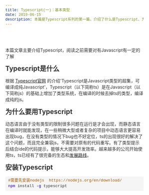 ```yaml
---
title: Typescript(一)：基本类型
date: 2019-06-15
description: 本篇是Typescript系列的第一篇，介绍了什么是Typescript、为什么要用Typescript以及Typescript的基本类型
---
```


<!doctype html>
<html>
<head>
<meta charset='UTF-8'><meta name='viewport' content='width=device-width initial-scale=1'>
<title></title><link href='https://fonts.loli.net/css?family=Open+Sans:400italic,700italic,700,400&subset=latin,latin-ext' rel='stylesheet' type='text/css' /><style type='text/css'>
html {overflow-x: initial !important;}:root { --bg-color: #ffffff; --text-color: #333333; --select-text-bg-color: #B5D6FC; --select-text-font-color: auto; --monospace: "Lucida Console",Consolas,"Courier",monospace; }
html { font-size: 14px; background-color: var(--bg-color); color: var(--text-color); font-family: "Helvetica Neue", Helvetica, Arial, sans-serif; -webkit-font-smoothing: antialiased; }
body { margin: 0px; padding: 0px; height: auto; bottom: 0px; top: 0px; left: 0px; right: 0px; font-size: 1rem; line-height: 1.42857143; overflow-x: hidden; background-image: inherit; background-size: inherit; background-attachment: inherit; background-origin: inherit; background-clip: inherit; background-color: inherit; tab-size: 4; background-position: inherit inherit; background-repeat: inherit inherit; }
.CodeMirror-code {
    background: #f5f5f5;
    padding: 5px;
    border-radius: 4px;
}
iframe { margin: auto; }
a.url { word-break: break-all; }
a:active, a:hover { outline: 0px; }
.in-text-selection, ::selection { text-shadow: none; background: var(--select-text-bg-color); color: var(--select-text-font-color); }
#write { margin: 0px auto; height: auto; width: inherit; word-break: normal; word-wrap: break-word; position: relative; white-space: normal; overflow-x: visible; padding-top: 40px; }
#write.first-line-indent p { text-indent: 2em; }
#write.first-line-indent li p, #write.first-line-indent p * { text-indent: 0px; }
#write.first-line-indent li { margin-left: 2em; }
.for-image #write { padding-left: 8px; padding-right: 8px; }
body.typora-export { padding-left: 30px; padding-right: 30px; }
.typora-export .footnote-line, .typora-export li, .typora-export p { white-space: pre-wrap; }
@media screen and (max-width: 500px) { 
  body.typora-export { padding-left: 0px; padding-right: 0px; }
  #write { padding-left: 20px; padding-right: 20px; }
  .CodeMirror-sizer { margin-left: 0px !important; }
  .CodeMirror-gutters { display: none !important; }
}
#write li > figure:last-child { margin-bottom: 0.5rem; }
#write ol, #write ul { position: relative; }
img { max-width: 100%; vertical-align: middle; }
button, input, select, textarea { color: inherit; font-family: inherit; font-size: inherit; font-style: inherit; font-variant-caps: inherit; font-weight: inherit; font-stretch: inherit; line-height: inherit; }
input[type="checkbox"], input[type="radio"] { line-height: normal; padding: 0px; }
*, ::after, ::before { box-sizing: border-box; }
#write h1, #write h2, #write h3, #write h4, #write h5, #write h6, #write p, #write pre { width: inherit; }
#write h1, #write h2, #write h3, #write h4, #write h5, #write h6, #write p { position: relative; }
h1, h2, h3, h4, h5, h6 { break-after: avoid-page; break-inside: avoid; orphans: 2; }
p { orphans: 4; }
h1 { font-size: 2rem; }
h2 { font-size: 1.8rem; }
h3 { font-size: 1.6rem; }
h4 { font-size: 1.4rem; }
h5 { font-size: 1.2rem; }
h6 { font-size: 1rem; }
.md-math-block, .md-rawblock, h1, h2, h3, h4, h5, h6, p { margin-top: 1rem; margin-bottom: 1rem; }
.hidden { display: none; }
.md-blockmeta { color: rgb(204, 204, 204); font-weight: 700; font-style: italic; }
a { cursor: pointer; }
sup.md-footnote { padding: 2px 4px; background-color: rgba(238, 238, 238, 0.701961); color: rgb(85, 85, 85); border-top-left-radius: 4px; border-top-right-radius: 4px; border-bottom-right-radius: 4px; border-bottom-left-radius: 4px; cursor: pointer; }
sup.md-footnote a, sup.md-footnote a:hover { color: inherit; text-transform: inherit; text-decoration: inherit; }
#write input[type="checkbox"] { cursor: pointer; width: inherit; height: inherit; }
figure { overflow-x: auto; margin: 1.2em 0px; max-width: calc(100% + 16px); padding: 0px; }
figure > table { margin: 0px !important; }
tr { break-inside: avoid; break-after: auto; }
thead { display: table-header-group; }
table { border-collapse: collapse; border-spacing: 0px; width: 100%; overflow: auto; break-inside: auto; text-align: left; }
table.md-table td { min-width: 32px; }
.CodeMirror-gutters { border-right-width: 0px; background-color: inherit; }
.CodeMirror-linenumber { }
.CodeMirror { text-align: left; }
.CodeMirror-placeholder { opacity: 0.3; }
.CodeMirror pre { padding: 0px 4px; }
.CodeMirror-lines { padding: 0px; }
div.hr:focus { cursor: none; }
#write pre { white-space: pre-wrap; }
#write.fences-no-line-wrapping pre { white-space: pre; }
#write pre.ty-contain-cm { white-space: normal; }
.CodeMirror-gutters { margin-right: 4px; }
.md-fences { font-size: 0.9rem; display: block; break-inside: avoid; text-align: left; overflow: visible; white-space: pre; background-image: inherit; background-size: inherit; background-attachment: inherit; background-origin: inherit; background-clip: inherit; background-color: inherit; position: relative !important; background-position: inherit inherit; background-repeat: inherit inherit; }
.md-diagram-panel { width: 100%; margin-top: 10px; text-align: center; padding-top: 0px; padding-bottom: 8px; overflow-x: auto; }
#write .md-fences.mock-cm { white-space: pre-wrap; }
.md-fences.md-fences-with-lineno { padding-left: 0px; }
#write.fences-no-line-wrapping .md-fences.mock-cm { white-space: pre; overflow-x: auto; }
.md-fences.mock-cm.md-fences-with-lineno { padding-left: 8px; }
.CodeMirror-line, twitterwidget { break-inside: avoid; }
.footnotes { opacity: 0.8; font-size: 0.9rem; margin-top: 1em; margin-bottom: 1em; }
.footnotes + .footnotes { margin-top: 0px; }
.md-reset { margin: 0px; padding: 0px; border: 0px; outline: 0px; vertical-align: top; text-decoration: none; text-shadow: none; float: none; position: static; width: auto; height: auto; white-space: nowrap; cursor: inherit; line-height: normal; font-weight: 400; text-align: left; box-sizing: content-box; direction: ltr; background-position: 0px 0px; background-repeat: initial initial; }
li div { padding-top: 0px; }
blockquote { margin: 1rem 0px; }
li .mathjax-block, li p { margin: 0.5rem 0px; }
li { margin: 0px; position: relative; }
blockquote > :last-child { margin-bottom: 0px; }
blockquote > :first-child, li > :first-child { margin-top: 0px; }
.footnotes-area { color: rgb(136, 136, 136); margin-top: 0.714rem; padding-bottom: 0.143rem; white-space: normal; }
#write .footnote-line { white-space: pre-wrap; }
@media print { 
  body, html { border: 1px solid transparent; height: 99%; break-after: avoid-page; break-before: avoid-page; }
  #write { margin-top: 0px; padding-top: 0px; border-color: transparent !important; }
  .typora-export * { -webkit-print-color-adjust: exact; }
  html.blink-to-pdf { font-size: 13px; }
  .typora-export #write { padding-left: 32px; padding-right: 32px; padding-bottom: 0px; break-after: avoid-page; }
  .typora-export #write::after { height: 0px; }
  @page { margin: 20mm 0px; }
}
.footnote-line { margin-top: 0.714em; font-size: 0.7em; }
a img, img a { cursor: pointer; }
pre.md-meta-block { font-size: 0.8rem; min-height: 0.8rem; white-space: pre-wrap; background-color: rgb(204, 204, 204); display: block; overflow-x: hidden; background-position: initial initial; background-repeat: initial initial; }
p > .md-image:only-child:not(.md-img-error) img, p > img:only-child { display: block; margin: auto; }
p > .md-image:only-child { display: inline-block; width: 100%; }
#write .MathJax_Display { margin: 0.8em 0px 0px; }
.md-math-block { width: 100%; }
.md-math-block:not(:empty)::after { display: none; }
[contenteditable="true"]:active, [contenteditable="true"]:focus { outline: 0px; box-shadow: none; }
.md-task-list-item { position: relative; list-style-type: none; }
.task-list-item.md-task-list-item { padding-left: 0px; }
.md-task-list-item > input { position: absolute; top: 0px; left: 0px; margin-left: -1.2em; margin-top: calc(1em - 10px); border: none; }
.math { font-size: 1rem; }
.md-toc { min-height: 3.58rem; position: relative; font-size: 0.9rem; border-top-left-radius: 10px; border-top-right-radius: 10px; border-bottom-right-radius: 10px; border-bottom-left-radius: 10px; }
.md-toc-content { position: relative; margin-left: 0px; }
.md-toc-content::after, .md-toc::after { display: none; }
.md-toc-item { display: block; color: rgb(65, 131, 196); }
.md-toc-item a { text-decoration: none; }
.md-toc-inner:hover { text-decoration: underline; }
.md-toc-inner { display: inline-block; cursor: pointer; }
.md-toc-h1 .md-toc-inner { margin-left: 0px; font-weight: 700; }
.md-toc-h2 .md-toc-inner { margin-left: 2em; }
.md-toc-h3 .md-toc-inner { margin-left: 4em; }
.md-toc-h4 .md-toc-inner { margin-left: 6em; }
.md-toc-h5 .md-toc-inner { margin-left: 8em; }
.md-toc-h6 .md-toc-inner { margin-left: 10em; }
@media screen and (max-width: 48em) { 
  .md-toc-h3 .md-toc-inner { margin-left: 3.5em; }
  .md-toc-h4 .md-toc-inner { margin-left: 5em; }
  .md-toc-h5 .md-toc-inner { margin-left: 6.5em; }
  .md-toc-h6 .md-toc-inner { margin-left: 8em; }
}
a.md-toc-inner { font-size: inherit; font-style: inherit; font-weight: inherit; line-height: inherit; }
.footnote-line a:not(.reversefootnote) { color: inherit; }
.md-attr { display: none; }
.md-fn-count::after { content: "."; }
code, pre, samp, tt { font-family: var(--monospace); }
kbd { margin: 0px 0.1em; padding: 0.1em 0.6em; font-size: 0.8em; color: rgb(36, 39, 41); background-color: rgb(255, 255, 255); border: 1px solid rgb(173, 179, 185); border-top-left-radius: 3px; border-top-right-radius: 3px; border-bottom-right-radius: 3px; border-bottom-left-radius: 3px; box-shadow: rgba(12, 13, 14, 0.2) 0px 1px 0px, rgb(255, 255, 255) 0px 0px 0px 2px inset; white-space: nowrap; vertical-align: middle; background-position: initial initial; background-repeat: initial initial; }
.md-comment { color: rgb(162, 127, 3); opacity: 0.8; font-family: var(--monospace); }
code { text-align: left; }
a.md-print-anchor { white-space: pre !important; border: none !important; display: inline-block !important; position: absolute !important; width: 1px !important; right: 0px !important; outline: 0px !important; text-shadow: initial !important; background-position: 0px 0px !important; background-repeat: initial initial !important; }
.md-inline-math .MathJax_SVG .noError { display: none !important; }
.html-for-mac .inline-math-svg .MathJax_SVG { vertical-align: 0.2px; }
.md-math-block .MathJax_SVG_Display { text-align: center; margin: 0px; position: relative; text-indent: 0px; max-width: none; max-height: none; min-height: 0px; min-width: 100%; width: auto; overflow-y: hidden; display: block !important; }
.MathJax_SVG_Display, .md-inline-math .MathJax_SVG_Display { width: auto; margin: inherit; display: inline-block !important; }
.MathJax_SVG .MJX-monospace { font-family: var(--monospace); }
.MathJax_SVG .MJX-sans-serif { font-family: sans-serif; }
.MathJax_SVG { display: inline; font-style: normal; font-weight: 400; line-height: normal; zoom: 90%; text-indent: 0px; text-align: left; text-transform: none; letter-spacing: normal; word-spacing: normal; word-wrap: normal; white-space: nowrap; float: none; direction: ltr; max-width: none; max-height: none; min-width: 0px; min-height: 0px; border: 0px; padding: 0px; margin: 0px; }
.MathJax_SVG * { transition: none; }
.MathJax_SVG_Display svg { vertical-align: middle !important; margin-bottom: 0px !important; }
.os-windows.monocolor-emoji .md-emoji { font-family: "Segoe UI Symbol", sans-serif; }
.md-diagram-panel > svg { max-width: 100%; }
[lang="mermaid"] svg, [lang="flow"] svg { max-width: 100%; }
[lang="mermaid"] .node text { font-size: 1rem; }
table tr th { border-bottom-width: 0px; }
video { max-width: 100%; display: block; margin: 0px auto; }
iframe { max-width: 100%; width: 100%; border: none; }
.highlight td, .highlight tr { border: 0px; }


.CodeMirror { height: auto; }
.CodeMirror.cm-s-inner { background-image: inherit; background-size: inherit; background-attachment: inherit; background-origin: inherit; background-clip: inherit; background-color: inherit; background-position: inherit inherit; background-repeat: inherit inherit; }
.CodeMirror-scroll { overflow-y: hidden; overflow-x: auto; z-index: 3; }
.CodeMirror-gutter-filler, .CodeMirror-scrollbar-filler { background-color: rgb(255, 255, 255); }
.CodeMirror-gutters { border-right-width: 1px; border-right-style: solid; border-right-color: rgb(221, 221, 221); background-image: inherit; background-size: inherit; background-attachment: inherit; background-origin: inherit; background-clip: inherit; background-color: inherit; white-space: nowrap; background-position: inherit inherit; background-repeat: inherit inherit; }
.CodeMirror-linenumber { padding: 0px 3px 0px 5px; text-align: right; color: rgb(153, 153, 153); }
.cm-s-inner .cm-keyword { color: rgb(119, 0, 136); }
.cm-s-inner .cm-atom, .cm-s-inner.cm-atom { color: rgb(34, 17, 153); }
.cm-s-inner .cm-number { color: rgb(17, 102, 68); }
.cm-s-inner .cm-def { color: rgb(0, 0, 255); }
.cm-s-inner .cm-variable { color: rgb(0, 0, 0); }
.cm-s-inner .cm-variable-2 { color: rgb(0, 85, 170); }
.cm-s-inner .cm-variable-3 { color: rgb(0, 136, 85); }
.cm-s-inner .cm-string { color: rgb(170, 17, 17); }
.cm-s-inner .cm-property { color: rgb(0, 0, 0); }
.cm-s-inner .cm-operator { color: rgb(152, 26, 26); }
.cm-s-inner .cm-comment, .cm-s-inner.cm-comment { color: rgb(170, 85, 0); }
.cm-s-inner .cm-string-2 { color: rgb(255, 85, 0); }
.cm-s-inner .cm-meta { color: rgb(85, 85, 85); }
.cm-s-inner .cm-qualifier { color: rgb(85, 85, 85); }
.cm-s-inner .cm-builtin { color: rgb(51, 0, 170); }
.cm-s-inner .cm-bracket { color: rgb(153, 153, 119); }
.cm-s-inner .cm-tag { color: rgb(17, 119, 0); }
.cm-s-inner .cm-attribute { color: rgb(0, 0, 204); }
.cm-s-inner .cm-header, .cm-s-inner.cm-header { color: rgb(0, 0, 255); }
.cm-s-inner .cm-quote, .cm-s-inner.cm-quote { color: rgb(0, 153, 0); }
.cm-s-inner .cm-hr, .cm-s-inner.cm-hr { color: rgb(153, 153, 153); }
.cm-s-inner .cm-link, .cm-s-inner.cm-link { color: rgb(0, 0, 204); }
.cm-negative { color: rgb(221, 68, 68); }
.cm-positive { color: rgb(34, 153, 34); }
.cm-header, .cm-strong { font-weight: 700; }
.cm-del { text-decoration: line-through; }
.cm-em { font-style: italic; }
.cm-link { text-decoration: underline; }
.cm-error { color: red; }
.cm-invalidchar { color: red; }
.cm-constant { color: rgb(38, 139, 210); }
.cm-defined { color: rgb(181, 137, 0); }
div.CodeMirror span.CodeMirror-matchingbracket { color: rgb(0, 255, 0); }
div.CodeMirror span.CodeMirror-nonmatchingbracket { color: rgb(255, 34, 34); }
.cm-s-inner .CodeMirror-activeline-background { background-image: inherit; background-size: inherit; background-attachment: inherit; background-origin: inherit; background-clip: inherit; background-color: inherit; background-position: inherit inherit; background-repeat: inherit inherit; }
.CodeMirror { position: relative; overflow: hidden; }
.CodeMirror-scroll { height: 100%; outline: 0px; position: relative; box-sizing: content-box; background-image: inherit; background-size: inherit; background-attachment: inherit; background-origin: inherit; background-clip: inherit; background-color: inherit; background-position: inherit inherit; background-repeat: inherit inherit; }
.CodeMirror-sizer { position: relative; }
.CodeMirror-gutter-filler, .CodeMirror-hscrollbar, .CodeMirror-scrollbar-filler, .CodeMirror-vscrollbar { position: absolute; z-index: 6; display: none; }
.CodeMirror-vscrollbar { right: 0px; top: 0px; overflow: hidden; }
.CodeMirror-hscrollbar { bottom: 0px; left: 0px; overflow: hidden; }
.CodeMirror-scrollbar-filler { right: 0px; bottom: 0px; }
.CodeMirror-gutter-filler { left: 0px; bottom: 0px; }
.CodeMirror-gutters { position: absolute; left: 0px; top: 0px; padding-bottom: 30px; z-index: 3; }
.CodeMirror-gutter { white-space: normal; height: 100%; box-sizing: content-box; padding-bottom: 30px; margin-bottom: -32px; display: inline-block; }
.CodeMirror-gutter-wrapper { position: absolute; z-index: 4; border: none !important; background-position: 0px 0px !important; background-repeat: initial initial !important; }
.CodeMirror-gutter-background { position: absolute; top: 0px; bottom: 0px; z-index: 4; }
.CodeMirror-gutter-elt { position: absolute; cursor: default; z-index: 4; }
.CodeMirror-lines { cursor: text; }
.CodeMirror pre { border-top-left-radius: 0px; border-top-right-radius: 0px; border-bottom-right-radius: 0px; border-bottom-left-radius: 0px; border-width: 0px; font-family: inherit; font-size: inherit; margin: 0px; white-space: pre; word-wrap: normal; color: inherit; z-index: 2; position: relative; overflow: visible; background-position: 0px 0px; background-repeat: initial initial; }
.CodeMirror-wrap pre { word-wrap: break-word; white-space: pre-wrap; word-break: normal; }
.CodeMirror-code pre { border-right-width: 30px; border-right-style: solid; border-right-color: transparent; width: fit-content; }
.CodeMirror-wrap .CodeMirror-code pre { border-right-style: none; width: auto; }
.CodeMirror-linebackground { position: absolute; left: 0px; right: 0px; top: 0px; bottom: 0px; z-index: 0; }
.CodeMirror-linewidget { position: relative; z-index: 2; overflow: auto; }
.CodeMirror-wrap .CodeMirror-scroll { overflow-x: hidden; }
.CodeMirror-measure { position: absolute; width: 100%; height: 0px; overflow: hidden; visibility: hidden; }
.CodeMirror-measure pre { position: static; }
.CodeMirror div.CodeMirror-cursor { position: absolute; visibility: hidden; border-right-style: none; width: 0px; }
.CodeMirror div.CodeMirror-cursor { visibility: hidden; }
.CodeMirror-focused div.CodeMirror-cursor { visibility: inherit; }
.cm-searching { background-color: rgba(255, 255, 0, 0.4); background-position: initial initial; background-repeat: initial initial; }
@media print { 
  .CodeMirror div.CodeMirror-cursor { visibility: hidden; }
}


:root {
    --side-bar-bg-color: #fafafa;
    --control-text-color: #777;
}

@include-when-export url(https://fonts.loli.net/css?family=Open+Sans:400italic,700italic,700,400&subset=latin,latin-ext);

html {
    font-size: 16px;
}

body {
    font-family: "Open Sans","Clear Sans","Helvetica Neue",Helvetica,Arial,sans-serif;
    color: rgb(51, 51, 51);
    line-height: 1.6;
}

#write {
    max-width: 860px;
  	margin: 0 auto;
  	padding: 30px;
    padding-bottom: 100px;
}
#write > ul:first-child,
#write > ol:first-child{
    margin-top: 30px;
}

a {
    color: #4183C4;
}
h1,
h2,
h3,
h4,
h5,
h6 {
    position: relative;
    margin-top: 1rem;
    margin-bottom: 1rem;
    font-weight: bold;
    line-height: 1.4;
    cursor: text;
}
h1:hover a.anchor,
h2:hover a.anchor,
h3:hover a.anchor,
h4:hover a.anchor,
h5:hover a.anchor,
h6:hover a.anchor {
    text-decoration: none;
}
h1 tt,
h1 code {
    font-size: inherit;
}
h2 tt,
h2 code {
    font-size: inherit;
}
h3 tt,
h3 code {
    font-size: inherit;
}
h4 tt,
h4 code {
    font-size: inherit;
}
h5 tt,
h5 code {
    font-size: inherit;
}
h6 tt,
h6 code {
    font-size: inherit;
}
h1 {
    padding-bottom: .3em;
    font-size: 2.25em;
    line-height: 1.2;
    border-bottom: 1px solid #eee;
}
h2 {
   padding-bottom: .3em;
    font-size: 1.75em;
    line-height: 1.225;
    border-bottom: 1px solid #eee;
}
h3 {
    font-size: 1.5em;
    line-height: 1.43;
}
h4 {
    font-size: 1.25em;
}
h5 {
    font-size: 1em;
}
h6 {
   font-size: 1em;
    color: #777;
}
p,
blockquote,
ul,
ol,
dl,
table{
    margin: 0.8em 0;
}
li>ol,
li>ul {
    margin: 0 0;
}
hr {
    height: 2px;
    padding: 0;
    margin: 16px 0;
    background-color: #e7e7e7;
    border: 0 none;
    overflow: hidden;
    box-sizing: content-box;
}

li p.first {
    display: inline-block;
}
ul,
ol {
    padding-left: 30px;
}
ul:first-child,
ol:first-child {
    margin-top: 0;
}
ul:last-child,
ol:last-child {
    margin-bottom: 0;
}
blockquote {
    border-left: 4px solid #dfe2e5;
    padding: 0 15px;
    color: #777777;
}
blockquote blockquote {
    padding-right: 0;
}
table {
    padding: 0;
    word-break: initial;
}
table tr {
    border-top: 1px solid #dfe2e5;
    margin: 0;
    padding: 0;
}
table tr:nth-child(2n),
thead {
    background-color: #f8f8f8;
}
table tr th {
    font-weight: bold;
    border: 1px solid #dfe2e5;
    border-bottom: 0;
    text-align: left;
    margin: 0;
    padding: 6px 13px;
}
table tr td {
    border: 1px solid #dfe2e5;
    text-align: left;
    margin: 0;
    padding: 6px 13px;
}
table tr th:first-child,
table tr td:first-child {
    margin-top: 0;
}
table tr th:last-child,
table tr td:last-child {
    margin-bottom: 0;
}

.CodeMirror-lines {
    padding-left: 4px;
}

.code-tooltip {
    box-shadow: 0 1px 1px 0 rgba(0,28,36,.3);
    border-top: 1px solid #eef2f2;
}

.md-fences,
code,
tt {
    border: 1px solid #e7eaed;
    background-color: #f8f8f8;
    border-radius: 3px;
    padding: 0;
    padding: 2px 4px 0px 4px;
    font-size: 0.9em;
}

code {
    background-color: #f3f4f4;
    padding: 0 2px 0 2px;
}

.md-fences {
    margin-bottom: 15px;
    margin-top: 15px;
    padding-top: 8px;
    padding-bottom: 6px;
}


.md-task-list-item > input {
  margin-left: -1.3em;
}

@media print {
    html {
        font-size: 13px;
    }
    table,
    pre {
        page-break-inside: avoid;
    }
    pre {
        word-wrap: break-word;
    }
}

.md-fences {
	background-color: #f8f8f8;
}
#write pre.md-meta-block {
	padding: 1rem;
    font-size: 85%;
    line-height: 1.45;
    background-color: #f7f7f7;
    border: 0;
    border-radius: 3px;
    color: #777777;
    margin-top: 0 !important;
}

.mathjax-block>.code-tooltip {
	bottom: .375rem;
}

.md-mathjax-midline {
    background: #fafafa;
}

#write>h3.md-focus:before{
	left: -1.5625rem;
	top: .375rem;
}
#write>h4.md-focus:before{
	left: -1.5625rem;
	top: .285714286rem;
}
#write>h5.md-focus:before{
	left: -1.5625rem;
	top: .285714286rem;
}
#write>h6.md-focus:before{
	left: -1.5625rem;
	top: .285714286rem;
}
.md-image>.md-meta {
    /*border: 1px solid #ddd;*/
    border-radius: 3px;
    padding: 2px 0px 0px 4px;
    font-size: 0.9em;
    color: inherit;
}

.md-tag {
    color: #a7a7a7;
    opacity: 1;
}

.md-toc { 
    margin-top:20px;
    padding-bottom:20px;
}

.sidebar-tabs {
    border-bottom: none;
}

#typora-quick-open {
    border: 1px solid #ddd;
    background-color: #f8f8f8;
}

#typora-quick-open-item {
    background-color: #FAFAFA;
    border-color: #FEFEFE #e5e5e5 #e5e5e5 #eee;
    border-style: solid;
    border-width: 1px;
}

/** focus mode */
.on-focus-mode blockquote {
    border-left-color: rgba(85, 85, 85, 0.12);
}

header, .context-menu, .megamenu-content, footer{
    font-family: "Segoe UI", "Arial", sans-serif;
}

.file-node-content:hover .file-node-icon,
.file-node-content:hover .file-node-open-state{
    visibility: visible;
}

.mac-seamless-mode #typora-sidebar {
    background-color: #fafafa;
    background-color: var(--side-bar-bg-color);
}

.md-lang {
    color: #b4654d;
}

.html-for-mac .context-menu {
    --item-hover-bg-color: #E6F0FE;
}

#md-notification .btn {
    border: 0;
}

.dropdown-menu .divider {
    border-color: #e5e5e5;
}

 .typora-export li, .typora-export p, .typora-export,  .footnote-line {white-space: normal;} 
</style>
</head>
<body class='typora-export' >
<div  id='write'  class = 'is-mac'><p>本篇文章主要介绍Typescript，阅读之前需要对有Javascript有一定的了解</p><h3><a name='header-n105' class='md-header-anchor '></a>Typescript是什么</h3><p>根据 <a href='https://www.tslang.cn/'>Typescript官网</a> 的介绍&#39;Typescript是Javascript类型的超集，可编译成纯Javascript&#39;，Typescript（以下简称ts）是在Javascript（以下简称js）的基础上增加了类型系统，在编译的时候去掉ts的类型，编译成纯的js。</p><h3><a name='header-n107' class='md-header-anchor '></a>为什么要用Typescript</h3><p>动态语言由于没有类型的限制很多问题在运行是才会出现，而静态语言在编译时就能发现，在一些稍微大型或者复杂的项目中动态语言更容易出现bug，在没有类型的情况下bug也不好定位，ts的出现很好的解决了这个问题，而且完全兼容js，不需要对原有的代码重写。有了类型提示后结合ide的代码提示，能够大大提高开发效率。越来越多的公司开始使用ts，ts已经有了很完备的生态和<a href='https://github.com/microsoft/TypeScript-wiki/blob/master/Roadmap.md'>发展路线</a>。</p><h3><a name='header-n109' class='md-header-anchor '></a>安装Typescript</h3><pre spellcheck="false" class="md-fences md-end-block ty-contain-cm modeLoaded" lang="sh"><div class="CodeMirror cm-s-inner CodeMirror-wrap" lang="sh"><div style="overflow: hidden; position: relative; width: 3px; height: 0px; top: 0px; left: 8px;"><textarea autocorrect="off" autocapitalize="off" spellcheck="false" tabindex="0" style="position: absolute; bottom: -1em; padding: 0px; width: 1000px; height: 1em; outline: none;"></textarea></div><div class="CodeMirror-scrollbar-filler" cm-not-content="true"></div><div class="CodeMirror-gutter-filler" cm-not-content="true"></div><div class="CodeMirror-scroll" tabindex="-1"><div class="CodeMirror-sizer" style="margin-left: 0px; margin-bottom: 0px; border-right-width: 0px; padding-right: 0px; padding-bottom: 0px;"><div style="position: relative; top: 0px;"><div class="CodeMirror-lines" role="presentation"><div role="presentation" style="position: relative; outline: none;"><div class="CodeMirror-measure"></div><div class="CodeMirror-measure"></div><div style="position: relative; z-index: 1;"></div><div class="CodeMirror-code" role="presentation"><div class="CodeMirror-activeline" style="position: relative;"><div class="CodeMirror-activeline-background CodeMirror-linebackground"></div><div class="CodeMirror-gutter-background CodeMirror-activeline-gutter" style="left: 0px; width: 0px;"></div><pre class=" CodeMirror-line " role="presentation"><span role="presentation" style="padding-right: 0.1px;"><span class="cm-comment">#需要先安装nodejs  https://nodejs.org/en/download/</span></span></pre></div><pre class=" CodeMirror-line " role="presentation"><span role="presentation" style="padding-right: 0.1px;"><span class="cm-builtin">npm</span> install <span class="cm-attribute">-g</span> typescript</span></pre></div></div></div></div></div><div style="position: absolute; height: 0px; width: 1px; border-bottom-width: 0px; border-bottom-style: solid; border-bottom-color: transparent; top: 44px;"></div><div class="CodeMirror-gutters" style="display: none; height: 44px;"></div></div></div></pre><p>创建ts文件</p><pre spellcheck="false" class="md-fences md-end-block ty-contain-cm modeLoaded" lang="typescript"><div class="CodeMirror cm-s-inner CodeMirror-wrap" lang="typescript"><div style="overflow: hidden; position: relative; width: 3px; height: 0px; top: 0px; left: 8px;"><textarea autocorrect="off" autocapitalize="off" spellcheck="false" tabindex="0" style="position: absolute; bottom: -1em; padding: 0px; width: 1000px; height: 1em; outline: none;"></textarea></div><div class="CodeMirror-scrollbar-filler" cm-not-content="true"></div><div class="CodeMirror-gutter-filler" cm-not-content="true"></div><div class="CodeMirror-scroll" tabindex="-1"><div class="CodeMirror-sizer" style="margin-left: 0px; margin-bottom: 0px; border-right-width: 0px; padding-right: 0px; padding-bottom: 0px;"><div style="position: relative; top: 0px;"><div class="CodeMirror-lines" role="presentation"><div role="presentation" style="position: relative; outline: none;"><div class="CodeMirror-measure"><pre><span>xxxxxxxxxx</span></pre></div><div class="CodeMirror-measure"></div><div style="position: relative; z-index: 1;"></div><div class="CodeMirror-code" role="presentation"><div class="CodeMirror-activeline" style="position: relative;"><div class="CodeMirror-activeline-background CodeMirror-linebackground"></div><div class="CodeMirror-gutter-background CodeMirror-activeline-gutter" style="left: 0px; width: 0px;"></div><pre class=" CodeMirror-line " role="presentation"><span role="presentation" style="padding-right: 0.1px;"><span class="cm-comment">// hello.ts</span></span></pre></div><pre class=" CodeMirror-line " role="presentation"><span role="presentation" style="padding-right: 0.1px;"><span class="cm-keyword">function</span> <span class="cm-def">hello</span>() {</span></pre><pre class=" CodeMirror-line " role="presentation"><span role="presentation" style="padding-right: 0.1px;"> &nbsp; &nbsp;<span class="cm-variable">console</span>.<span class="cm-property">log</span>(<span class="cm-string">'hello, world'</span>)</span></pre><pre class=" CodeMirror-line " role="presentation"><span role="presentation" style="padding-right: 0.1px;">}</span></pre></div></div></div></div></div><div style="position: absolute; height: 0px; width: 1px; border-bottom-width: 0px; border-bottom-style: solid; border-bottom-color: transparent; top: 88px;"></div><div class="CodeMirror-gutters" style="display: none; height: 88px;"></div></div></div></pre><p>编译ts代码</p><pre spellcheck="false" class="md-fences md-end-block ty-contain-cm modeLoaded" lang="sh"><div class="CodeMirror cm-s-inner CodeMirror-wrap" lang="sh"><div style="overflow: hidden; position: relative; width: 3px; height: 0px; top: 0px; left: 8px;"><textarea autocorrect="off" autocapitalize="off" spellcheck="false" tabindex="0" style="position: absolute; bottom: -1em; padding: 0px; width: 1000px; height: 1em; outline: none;"></textarea></div><div class="CodeMirror-scrollbar-filler" cm-not-content="true"></div><div class="CodeMirror-gutter-filler" cm-not-content="true"></div><div class="CodeMirror-scroll" tabindex="-1"><div class="CodeMirror-sizer" style="margin-left: 0px; margin-bottom: 0px; border-right-width: 0px; padding-right: 0px; padding-bottom: 0px;"><div style="position: relative; top: 0px;"><div class="CodeMirror-lines" role="presentation"><div role="presentation" style="position: relative; outline: none;"><div class="CodeMirror-measure"><pre><span>xxxxxxxxxx</span></pre></div><div class="CodeMirror-measure"></div><div style="position: relative; z-index: 1;"></div><div class="CodeMirror-code" role="presentation"><div class="CodeMirror-activeline" style="position: relative;"><div class="CodeMirror-activeline-background CodeMirror-linebackground"></div><div class="CodeMirror-gutter-background CodeMirror-activeline-gutter" style="left: 0px; width: 0px;"></div><pre class=" CodeMirror-line " role="presentation"><span role="presentation" style="padding-right: 0.1px;">tsc hello.ts</span></pre></div></div></div></div></div></div><div style="position: absolute; height: 0px; width: 1px; border-bottom-width: 0px; border-bottom-style: solid; border-bottom-color: transparent; top: 22px;"></div><div class="CodeMirror-gutters" style="display: none; height: 22px;"></div></div></div></pre><p>得到hello.js文件</p><pre spellcheck="false" class="md-fences md-end-block ty-contain-cm modeLoaded" lang="javascript"><div class="CodeMirror cm-s-inner CodeMirror-wrap" lang="javascript"><div style="overflow: hidden; position: relative; width: 3px; height: 0px; top: 0px; left: 8px;"><textarea autocorrect="off" autocapitalize="off" spellcheck="false" tabindex="0" style="position: absolute; bottom: -1em; padding: 0px; width: 1000px; height: 1em; outline: none;"></textarea></div><div class="CodeMirror-scrollbar-filler" cm-not-content="true"></div><div class="CodeMirror-gutter-filler" cm-not-content="true"></div><div class="CodeMirror-scroll" tabindex="-1"><div class="CodeMirror-sizer" style="margin-left: 0px; margin-bottom: 0px; border-right-width: 0px; padding-right: 0px; padding-bottom: 0px;"><div style="position: relative; top: 0px;"><div class="CodeMirror-lines" role="presentation"><div role="presentation" style="position: relative; outline: none;"><div class="CodeMirror-measure"><pre><span>xxxxxxxxxx</span></pre></div><div class="CodeMirror-measure"></div><div style="position: relative; z-index: 1;"></div><div class="CodeMirror-code" role="presentation"><div class="CodeMirror-activeline" style="position: relative;"><div class="CodeMirror-activeline-background CodeMirror-linebackground"></div><div class="CodeMirror-gutter-background CodeMirror-activeline-gutter" style="left: 0px; width: 0px;"></div><pre class=" CodeMirror-line " role="presentation"><span role="presentation" style="padding-right: 0.1px;"><span class="cm-comment">// hello.ts</span></span></pre></div><pre class=" CodeMirror-line " role="presentation"><span role="presentation" style="padding-right: 0.1px;"><span class="cm-keyword">function</span> <span class="cm-def">hello</span>() {</span></pre><pre class=" CodeMirror-line " role="presentation"><span role="presentation" style="padding-right: 0.1px;"> &nbsp; &nbsp;<span class="cm-variable">console</span>.<span class="cm-property">log</span>(<span class="cm-string">'hello, world'</span>)</span></pre><pre class=" CodeMirror-line " role="presentation"><span role="presentation" style="padding-right: 0.1px;">}</span></pre></div></div></div></div></div><div style="position: absolute; height: 0px; width: 1px; border-bottom-width: 0px; border-bottom-style: solid; border-bottom-color: transparent; top: 88px;"></div><div class="CodeMirror-gutters" style="display: none; height: 88px;"></div></div></div></pre><p>由于ts完全兼容js，ts里面写的是纯js代码所以编译后没有变化，接下来会给ts来增加类型</p><h3><a name='header-n118' class='md-header-anchor '></a>Typescript的基本类型</h3><p>由于ts完全兼容js所以js的基本类型在ts中存在, 在变量声明后加 <code>:</code>和&#39;类型&#39;</p><pre spellcheck="false" class="md-fences md-end-block ty-contain-cm modeLoaded" lang="typescript" style="page-break-inside: unset;"><div class="CodeMirror cm-s-inner CodeMirror-wrap" lang="typescript"><div style="overflow: hidden; position: relative; width: 3px; height: 0px; top: 0px; left: 8px;"><textarea autocorrect="off" autocapitalize="off" spellcheck="false" tabindex="0" style="position: absolute; bottom: -1em; padding: 0px; width: 1000px; height: 1em; outline: none;"></textarea></div><div class="CodeMirror-scrollbar-filler" cm-not-content="true"></div><div class="CodeMirror-gutter-filler" cm-not-content="true"></div><div class="CodeMirror-scroll" tabindex="-1"><div class="CodeMirror-sizer" style="margin-left: 0px; margin-bottom: 0px; border-right-width: 0px; padding-right: 0px; padding-bottom: 0px;"><div style="position: relative; top: 0px;"><div class="CodeMirror-lines" role="presentation"><div role="presentation" style="position: relative; outline: none;"><div class="CodeMirror-measure"><pre><span>xxxxxxxxxx</span></pre></div><div class="CodeMirror-measure"></div><div style="position: relative; z-index: 1;"></div><div class="CodeMirror-code" role="presentation" style=""><div class="CodeMirror-activeline" style="position: relative;"><div class="CodeMirror-activeline-background CodeMirror-linebackground"></div><div class="CodeMirror-gutter-background CodeMirror-activeline-gutter" style="left: 0px; width: 0px;"></div><pre class=" CodeMirror-line " role="presentation"><span role="presentation" style="padding-right: 0.1px;"><span class="cm-comment">// 布尔类型</span></span></pre></div><pre class=" CodeMirror-line " role="presentation"><span role="presentation" style="padding-right: 0.1px;"><span class="cm-keyword">let</span> <span class="cm-def">isLoading</span>: <span class="cm-type">boolean</span> <span class="cm-operator">=</span> <span class="cm-atom">true</span></span></pre><pre class=" CodeMirror-line " role="presentation"><span role="presentation" style="padding-right: 0.1px;"><span class="cm-comment">// 字符串类型</span></span></pre><pre class=" CodeMirror-line " role="presentation"><span role="presentation" style="padding-right: 0.1px;"><span class="cm-keyword">let</span> <span class="cm-def">content</span>: <span class="cm-type">string</span> <span class="cm-operator">=</span> <span class="cm-string">'Lorem ipsum'</span></span></pre><pre class=" CodeMirror-line " role="presentation"><span role="presentation" style="padding-right: 0.1px;"><span class="cm-comment">// 数字类型</span></span></pre><pre class=" CodeMirror-line " role="presentation"><span role="presentation" style="padding-right: 0.1px;"><span class="cm-keyword">let</span> <span class="cm-def">count</span>: <span class="cm-type">number</span> <span class="cm-operator">=</span> <span class="cm-number">42</span></span></pre><pre class=" CodeMirror-line " role="presentation"><span role="presentation" style="padding-right: 0.1px;"><span class="cm-comment">// 数组</span></span></pre><pre class=" CodeMirror-line " role="presentation"><span role="presentation" style="padding-right: 0.1px;"><span class="cm-keyword">let</span> <span class="cm-def">list</span>: <span class="cm-type">number</span>[] <span class="cm-operator">=</span> [<span class="cm-number">1</span>,<span class="cm-number">2</span>,<span class="cm-number">3</span>]</span></pre><pre class=" CodeMirror-line " role="presentation"><span role="presentation" style="padding-right: 0.1px;"><span class="cm-keyword">let</span> <span class="cm-def">names</span>: <span class="cm-type">string</span>[] <span class="cm-operator">=</span> [<span class="cm-string">'Lorem'</span>, <span class="cm-string">'ipsum'</span>]</span></pre><pre class=" CodeMirror-line " role="presentation"><span role="presentation" style="padding-right: 0.1px;"><span class="cm-comment">// Tuple(元组)</span></span></pre><pre class=" CodeMirror-line " role="presentation"><span role="presentation" style="padding-right: 0.1px;"><span class="cm-keyword">let</span> <span class="cm-def">tuple</span>: [<span class="cm-type">number</span>, <span class="cm-type">string</span>] <span class="cm-operator">=</span> [<span class="cm-number">20</span>, <span class="cm-string">'hello'</span>]</span></pre><pre class=" CodeMirror-line " role="presentation"><span role="presentation" style="padding-right: 0.1px;"><span class="cm-comment">// undefined类型</span></span></pre><pre class=" CodeMirror-line " role="presentation"><span role="presentation" style="padding-right: 0.1px;"><span class="cm-keyword">let</span> <span class="cm-def">uf</span>: <span class="cm-atom">undefined</span> <span class="cm-operator">=</span> <span class="cm-atom">undefined</span></span></pre><pre class=" CodeMirror-line " role="presentation"><span role="presentation" style="padding-right: 0.1px;"><span class="cm-comment">// null类型</span></span></pre><pre class=" CodeMirror-line " role="presentation"><span role="presentation" style="padding-right: 0.1px;"><span class="cm-keyword">let</span> <span class="cm-def">nl</span>: <span class="cm-atom">null</span> <span class="cm-operator">=</span> <span class="cm-atom">null</span></span></pre><pre class=" CodeMirror-line " role="presentation"><span role="presentation" style="padding-right: 0.1px;"><span class="cm-comment">// object类型</span></span></pre><pre class=" CodeMirror-line " role="presentation"><span role="presentation" style="padding-right: 0.1px;"><span class="cm-keyword">let</span> <span class="cm-def">o</span>: <span class="cm-type">object</span> <span class="cm-operator">=</span> {}</span></pre></div></div></div></div></div><div style="position: absolute; height: 0px; width: 1px; border-bottom-width: 0px; border-bottom-style: solid; border-bottom-color: transparent; top: 374px;"></div><div class="CodeMirror-gutters" style="display: none; height: 374px;"></div></div></div></pre><p>在变量声明类型后如果赋值其他的类型会在编译时报错，比如</p><pre spellcheck="false" class="md-fences md-end-block ty-contain-cm modeLoaded" lang="typescript"><div class="CodeMirror cm-s-inner CodeMirror-wrap" lang="typescript"><div style="overflow: hidden; position: relative; width: 3px; height: 0px; top: 0px; left: 8px;"><textarea autocorrect="off" autocapitalize="off" spellcheck="false" tabindex="0" style="position: absolute; bottom: -1em; padding: 0px; width: 1000px; height: 1em; outline: none;"></textarea></div><div class="CodeMirror-scrollbar-filler" cm-not-content="true"></div><div class="CodeMirror-gutter-filler" cm-not-content="true"></div><div class="CodeMirror-scroll" tabindex="-1"><div class="CodeMirror-sizer" style="margin-left: 0px; margin-bottom: 0px; border-right-width: 0px; padding-right: 0px; padding-bottom: 0px;"><div style="position: relative; top: 0px;"><div class="CodeMirror-lines" role="presentation"><div role="presentation" style="position: relative; outline: none;"><div class="CodeMirror-measure"><span><span>​</span>x</span></div><div class="CodeMirror-measure"></div><div style="position: relative; z-index: 1;"></div><div class="CodeMirror-code" role="presentation" style=""><div class="CodeMirror-activeline" style="position: relative;"><div class="CodeMirror-activeline-background CodeMirror-linebackground"></div><div class="CodeMirror-gutter-background CodeMirror-activeline-gutter" style="left: 0px; width: 0px;"></div><pre class=" CodeMirror-line " role="presentation"><span role="presentation" style="padding-right: 0.1px;"><span class="cm-keyword">let</span> <span class="cm-def">isLoading</span>: <span class="cm-type">boolean</span> <span class="cm-operator">=</span> <span class="cm-atom">true</span></span></pre></div><pre class=" CodeMirror-line " role="presentation"><span role="presentation" style="padding-right: 0.1px;"><span class="cm-variable">isLoading</span> <span class="cm-operator">=</span> <span class="cm-string">'y'</span> <span class="cm-comment">// error： Type '"y"' is not assignable to type 'boolean'.</span></span></pre><pre class=" CodeMirror-line " role="presentation"><span role="presentation" style="padding-right: 0.1px;"><span cm-text="">​</span></span></pre><pre class=" CodeMirror-line " role="presentation"><span role="presentation" style="padding-right: 0.1px;"><span class="cm-keyword">let</span> <span class="cm-def">tuple</span>: [<span class="cm-type">number</span>, <span class="cm-type">string</span>] <span class="cm-operator">=</span> [<span class="cm-number">20</span>, <span class="cm-string">'hello'</span>]</span></pre><pre class=" CodeMirror-line " role="presentation"><span role="presentation" style="padding-right: 0.1px;"><span class="cm-variable">tuple</span>[<span class="cm-number">0</span>] <span class="cm-operator">=</span> <span class="cm-string">'foo'</span> <span class="cm-comment">//error: Type '"foo"' is not assignable to type 'number'.</span></span></pre><pre class=" CodeMirror-line " role="presentation"><span role="presentation" style="padding-right: 0.1px;"><span cm-text="">​</span></span></pre><pre class=" CodeMirror-line " role="presentation"><span role="presentation" style="padding-right: 0.1px;"><span class="cm-keyword">let</span> <span class="cm-def">nl</span>: <span class="cm-atom">null</span> <span class="cm-operator">=</span> <span class="cm-atom">null</span></span></pre><pre class=" CodeMirror-line " role="presentation"><span role="presentation" style="padding-right: 0.1px;"><span class="cm-variable">nl</span> <span class="cm-operator">=</span> <span class="cm-number">1</span> <span class="cm-comment">//error: Type '1' is not assignable to type 'null'</span></span></pre></div></div></div></div></div><div style="position: absolute; height: 0px; width: 1px; border-bottom-width: 0px; border-bottom-style: solid; border-bottom-color: transparent; top: 220px;"></div><div class="CodeMirror-gutters" style="display: none; height: 220px;"></div></div></div></pre><p>ts中增加了Enum（枚举类型）、any类型、void类型、never类型，Enum，void和never平时使用比较少大家可以去<a href='https://www.typescriptlang.org/docs/handbook/basic-types.html'>官网</a>了解一下，最常用的是any类型，当我们不知道类型的时候，或者为了更高的灵活性，不想受到类型系统的限制时就可以用any类型，但同时也失去了类型限制的好处，合理的使用非常重要</p><pre spellcheck="false" class="md-fences md-end-block ty-contain-cm modeLoaded" lang="typescript"><div class="CodeMirror cm-s-inner CodeMirror-wrap" lang="typescript"><div style="overflow: hidden; position: relative; width: 3px; height: 0px; top: 0px; left: 8px;"><textarea autocorrect="off" autocapitalize="off" spellcheck="false" tabindex="0" style="position: absolute; bottom: -1em; padding: 0px; width: 1000px; height: 1em; outline: none;"></textarea></div><div class="CodeMirror-scrollbar-filler" cm-not-content="true"></div><div class="CodeMirror-gutter-filler" cm-not-content="true"></div><div class="CodeMirror-scroll" tabindex="-1"><div class="CodeMirror-sizer" style="margin-left: 0px; margin-bottom: 0px; border-right-width: 0px; padding-right: 0px; padding-bottom: 0px;"><div style="position: relative; top: 0px;"><div class="CodeMirror-lines" role="presentation"><div role="presentation" style="position: relative; outline: none;"><div class="CodeMirror-measure"><pre><span>xxxxxxxxxx</span></pre></div><div class="CodeMirror-measure"></div><div style="position: relative; z-index: 1;"></div><div class="CodeMirror-code" role="presentation" style=""><div class="CodeMirror-activeline" style="position: relative;"><div class="CodeMirror-activeline-background CodeMirror-linebackground"></div><div class="CodeMirror-gutter-background CodeMirror-activeline-gutter" style="left: 0px; width: 0px;"></div><pre class=" CodeMirror-line " role="presentation"><span role="presentation" style="padding-right: 0.1px;"><span class="cm-keyword">let</span> <span class="cm-def">anything</span>: <span class="cm-type">any</span> <span class="cm-operator">=</span> <span class="cm-string">'42'</span></span></pre></div><pre class=" CodeMirror-line " role="presentation"><span role="presentation" style="padding-right: 0.1px;"><span class="cm-comment">// 使用any后可以人缘赋值</span></span></pre><pre class=" CodeMirror-line " role="presentation"><span role="presentation" style="padding-right: 0.1px;"><span class="cm-variable">anything</span> <span class="cm-operator">=</span> <span class="cm-number">42</span></span></pre><pre class=" CodeMirror-line " role="presentation"><span role="presentation" style="padding-right: 0.1px;"><span class="cm-variable">anything</span> <span class="cm-operator">=</span> {}</span></pre><pre class=" CodeMirror-line " role="presentation"><span role="presentation" style="padding-right: 0.1px;"><span class="cm-variable">anything</span> <span class="cm-operator">=</span> <span class="cm-atom">null</span></span></pre></div></div></div></div></div><div style="position: absolute; height: 0px; width: 1px; border-bottom-width: 0px; border-bottom-style: solid; border-bottom-color: transparent; top: 110px;"></div><div class="CodeMirror-gutters" style="display: none; height: 110px;"></div></div></div></pre><p>ts的基本类型就这些了，通过tsc编译，去掉所有的类型，默认编译到es5</p><pre spellcheck="false" class="md-fences md-end-block ty-contain-cm modeLoaded" lang="javascript" style="page-break-inside: unset;"><div class="CodeMirror cm-s-inner CodeMirror-wrap" lang="javascript"><div style="overflow: hidden; position: relative; width: 3px; height: 0px; top: 0px; left: 8px;"><textarea autocorrect="off" autocapitalize="off" spellcheck="false" tabindex="0" style="position: absolute; bottom: -1em; padding: 0px; width: 1000px; height: 1em; outline: none;"></textarea></div><div class="CodeMirror-scrollbar-filler" cm-not-content="true"></div><div class="CodeMirror-gutter-filler" cm-not-content="true"></div><div class="CodeMirror-scroll" tabindex="-1"><div class="CodeMirror-sizer" style="margin-left: 0px; margin-bottom: 0px; border-right-width: 0px; padding-right: 0px; padding-bottom: 0px;"><div style="position: relative; top: 0px;"><div class="CodeMirror-lines" role="presentation"><div role="presentation" style="position: relative; outline: none;"><div class="CodeMirror-measure"><pre><span>xxxxxxxxxx</span></pre></div><div class="CodeMirror-measure"></div><div style="position: relative; z-index: 1;"></div><div class="CodeMirror-code" role="presentation" style=""><div class="CodeMirror-activeline" style="position: relative;"><div class="CodeMirror-activeline-background CodeMirror-linebackground"></div><div class="CodeMirror-gutter-background CodeMirror-activeline-gutter" style="left: 0px; width: 0px;"></div><pre class=" CodeMirror-line " role="presentation"><span role="presentation" style="padding-right: 0.1px;"><span class="cm-comment">// 布尔类型</span></span></pre></div><pre class=" CodeMirror-line " role="presentation"><span role="presentation" style="padding-right: 0.1px;"><span class="cm-keyword">var</span> <span class="cm-def">isLoading</span> <span class="cm-operator">=</span> <span class="cm-atom">true</span>;</span></pre><pre class=" CodeMirror-line " role="presentation"><span role="presentation" style="padding-right: 0.1px;"><span class="cm-comment">// 字符串类型</span></span></pre><pre class=" CodeMirror-line " role="presentation"><span role="presentation" style="padding-right: 0.1px;"><span class="cm-keyword">var</span> <span class="cm-def">content</span> <span class="cm-operator">=</span> <span class="cm-string">'Lorem ipsum'</span>;</span></pre><pre class=" CodeMirror-line " role="presentation"><span role="presentation" style="padding-right: 0.1px;"><span class="cm-comment">// 数字类型</span></span></pre><pre class=" CodeMirror-line " role="presentation"><span role="presentation" style="padding-right: 0.1px;"><span class="cm-keyword">var</span> <span class="cm-def">count</span> <span class="cm-operator">=</span> <span class="cm-number">42</span>;</span></pre><pre class=" CodeMirror-line " role="presentation"><span role="presentation" style="padding-right: 0.1px;"><span class="cm-comment">// 数组</span></span></pre><pre class=" CodeMirror-line " role="presentation"><span role="presentation" style="padding-right: 0.1px;"><span class="cm-keyword">var</span> <span class="cm-def">list</span> <span class="cm-operator">=</span> [<span class="cm-number">1</span>, <span class="cm-number">2</span>, <span class="cm-number">3</span>];</span></pre><pre class=" CodeMirror-line " role="presentation"><span role="presentation" style="padding-right: 0.1px;"><span class="cm-keyword">var</span> <span class="cm-def">names</span> <span class="cm-operator">=</span> [<span class="cm-string">'Lorem'</span>, <span class="cm-string">'ipsum'</span>];</span></pre><pre class=" CodeMirror-line " role="presentation"><span role="presentation" style="padding-right: 0.1px;"><span class="cm-comment">// Tuple(元组)</span></span></pre><pre class=" CodeMirror-line " role="presentation"><span role="presentation" style="padding-right: 0.1px;"><span class="cm-keyword">var</span> <span class="cm-def">tuple</span> <span class="cm-operator">=</span> [<span class="cm-number">20</span>, <span class="cm-string">'hello'</span>];</span></pre><pre class=" CodeMirror-line " role="presentation"><span role="presentation" style="padding-right: 0.1px;"><span class="cm-comment">// undefined类型</span></span></pre><pre class=" CodeMirror-line " role="presentation"><span role="presentation" style="padding-right: 0.1px;"><span class="cm-keyword">var</span> <span class="cm-def">uf</span> <span class="cm-operator">=</span> <span class="cm-atom">undefined</span>;</span></pre><pre class=" CodeMirror-line " role="presentation"><span role="presentation" style="padding-right: 0.1px;"><span class="cm-comment">// null类型</span></span></pre><pre class=" CodeMirror-line " role="presentation"><span role="presentation" style="padding-right: 0.1px;"><span class="cm-keyword">var</span> <span class="cm-def">nl</span> <span class="cm-operator">=</span> <span class="cm-atom">null</span>;</span></pre><pre class=" CodeMirror-line " role="presentation"><span role="presentation" style="padding-right: 0.1px;"><span class="cm-comment">// object类型</span></span></pre><pre class=" CodeMirror-line " role="presentation"><span role="presentation" style="padding-right: 0.1px;"><span class="cm-keyword">var</span> <span class="cm-def">o</span> <span class="cm-operator">=</span> {};</span></pre><pre class=" CodeMirror-line " role="presentation"><span role="presentation" style="padding-right: 0.1px;"><span class="cm-keyword">var</span> <span class="cm-def">anything</span> <span class="cm-operator">=</span> <span class="cm-string">'42'</span>;</span></pre><pre class=" CodeMirror-line " role="presentation"><span role="presentation" style="padding-right: 0.1px;"><span class="cm-comment">// 使用any后可以人缘赋值</span></span></pre><pre class=" CodeMirror-line " role="presentation"><span role="presentation" style="padding-right: 0.1px;"><span class="cm-variable">anything</span> <span class="cm-operator">=</span> <span class="cm-number">42</span>;</span></pre><pre class=" CodeMirror-line " role="presentation"><span role="presentation" style="padding-right: 0.1px;"><span class="cm-variable">anything</span> <span class="cm-operator">=</span> {};</span></pre><pre class=" CodeMirror-line " role="presentation"><span role="presentation" style="padding-right: 0.1px;"><span class="cm-variable">anything</span> <span class="cm-operator">=</span> <span class="cm-atom">null</span>;</span></pre></div></div></div></div></div><div style="position: absolute; height: 0px; width: 1px; border-bottom-width: 0px; border-bottom-style: solid; border-bottom-color: transparent; top: 484px;"></div><div class="CodeMirror-gutters" style="display: none; height: 484px;"></div></div></div></pre><p>下一篇会写ts的引用类型和接口类型</p></div>
</body>
</html>